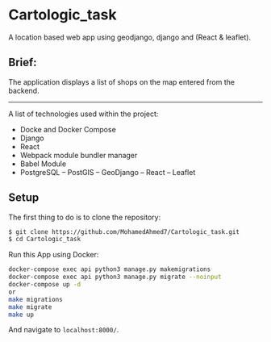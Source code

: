# Cartologic_task

A location based web app using geodjango, django and (React & leaflet).


## Brief:
The application displays a list of shops on the map entered from the backend.

***
A list of technologies used within the project:
* Docke and Docker Compose 
* Django
* React
* Webpack module bundler manager
* Babel Module
* PostgreSQL – PostGIS – GeoDjango –
React – Leaflet

## Setup

The first thing to do is to clone the repository:

```sh
$ git clone https://github.com/MohamedAhmed7/Cartologic_task.git
$ cd Cartologic_task
```

Run this App using Docker: 
```sh
docker-compose exec api python3 manage.py makemigrations
docker-compose exec api python3 manage.py migrate --noinput
docker-compose up -d
or 
make migrations
make migrate
make up
```
And navigate to `localhost:8000/`.

